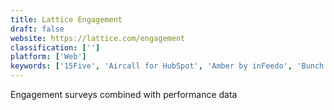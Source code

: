 ```yaml
---
title: Lattice Engagement
draft: false 
website: https://lattice.com/engagement
classification: ['']
platform: ['Web']
keywords: ['15Five', 'Aircall for HubSpot', 'Amber by inFeedo', 'Bunch', 'Culture Amp', 'Datawhale', 'EveryoneSocial', 'Get Lighthouse', 'Glint', 'HR Cloud Workmates', 'HubSpot Growth Stack', 'HubSpot Projects', 'Know Your Team', 'Lead Honestly', 'Moodbot for Slack', 'Namely', 'OpenCompany', 'Oversubscribed', 'Pitch Deck Template', 'Quantum Workplace', 'Sidekick by Hubspot', 'Startup Pitch Decks', 'Work.bot', 'WorkStyle']
---
```

Engagement surveys combined with performance data